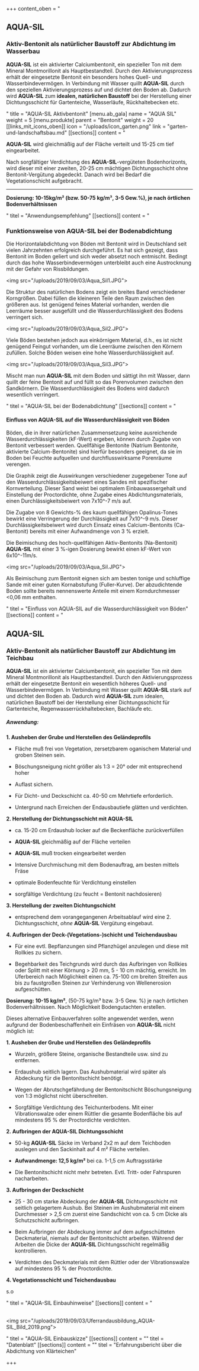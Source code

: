 +++
content_oben = "<h2>AQUA-SIL</h2><h3>Aktiv-Bentonit als natürlicher Baustoff zur Abdichtung im Wasserbau</h3><p><strong>AQUA-SIL</strong> ist ein aktivierter Calciumbentonit, ein spezieller Ton mit dem Mineral Montmorillonit als Hauptbestandteil. Durch den Aktivierungsprozess erhält der eingesetzte Bentonit ein besonders hohes Quell- und Wasserbindevermögen. In Verbindung mit Wasser quillt <strong>AQUA-SIL</strong> durch den speziellen Aktivierungsprozess auf und dichtet den Boden ab. Dadurch wird <strong>AQUA-SIL</strong> zum <strong>idealen, natürlichen Baustoff</strong> bei der Herstellung einer Dichtungsschicht für Gartenteiche, Wasserläufe, Rückhaltebecken etc.</p>"
title = "AQUA-SIL Aktivbentonit"
[menu.ab_gala]
name = "AQUA SIL"
weight = 5
[menu.produkte]
parent = "Bentonit"
weight = 20
[[links_mit_icons_oben]]
icon = "/uploads/icon_garten.png"
link = "garten-und-landschaftsbau.md"
[[sections]]
content = "<p><strong>AQUA-SIL</strong> wird gleichmäßig auf der Fläche verteilt und 15-25 cm tief eingearbeitet.</p><p>Nach sorgfältiger Verdichtung des <strong>AQUA-SIL</strong>-vergüteten Bodenhorizonts, wird dieser mit einer zweiten, 20-25 cm mächtigen Dichtungsschicht ohne Bentonit-Vergütung abgedeckt. Danach wird bei Bedarf die Vegetationschicht aufgebracht.</p><hr><p><strong>Dosierung: 10-15kg/m² (bzw. 50-75 kg/m³, 3-5 Gew.%), je nach örtlichen Bodenverhältnissen</strong></p>"
titel = "Anwendungsempfehlung"
[[sections]]
content = "<h3>Funktionsweise von AQUA-SIL bei der Bodenabdichtung</h3><p>Die Horizontalabdichtung von Böden mit Bentonit wird in Deutschland seit vielen Jahrzehnten erfolgreich durchgeführt. Es hat sich gezeigt, dass Bentonit im Boden geliert und sich weder absetzt noch entmischt. Bedingt durch das hohe Wasserbindevermögen unterbleibt auch eine Austrocknung mit der Gefahr von Rissbildungen.</p><p><img src=\"/uploads/2019/09/03/Aqua_Sil1.JPG\"></p><p>Die Struktur des natürlichen Bodens zeigt ein breites Band verschiedener Korngrößen. Dabei füllen die kleineren Teile den Raum zwischen den größeren aus. Ist genügend feines Material vorhanden, werden die Leerräume besser ausgefüllt und die Wasserdurchlässigkeit des Bodens verringert sich.</p><p><img src=\"/uploads/2019/09/03/Aqua_Sil2.JPG\"></p><p>Viele Böden bestehen jedoch aus einkörnigem Material, d.h., es ist nicht genügend Feingut vorhanden, um die Leerräume zwischen den Körnern zufüllen. Solche Böden weisen eine hohe Wasserdurchlässigkeit auf.</p><p><img src=\"/uploads/2019/09/03/Aqua_Sil3.JPG\"></p><p>Mischt man nun <strong>AQUA-SIL</strong> mit dem Boden und sättigt ihn mit Wasser, dann quillt der feine Bentonit auf und füllt so das Porenvolumen zwischen den Sandkörnern. Die Wasserdurchlässigkeit des Bodens wird dadurch wesentlich verringert.</p>"
titel = "AQUA-SIL bei der Bodenabdichtung"
[[sections]]
content = "<h4>Einfluss von AQUA-SIL auf die Wasserdurchlässigkeit von Böden</h4><p>Böden, die in ihrer natürlichen Zusammensetzung keine ausreichende Wasserdurchlässigkeiten (kF-Wert) ergeben, können durch Zugabe von Bentonit verbessert werden. Quellfähige Bentonite (Natrium Bentonite, aktivierte Calcium-Bentonite) sind hierfür besonders geeignet, da sie im Boden bei Feuchte aufquellen und durchflusswirksame Porenräume verengen.</p><p>Die Graphik zeigt die Auswirkungen verschiedener zugegebener Tone auf den Wasserdurchlässigkeitsbeiwert eines Sandes mit spezifischer Kornverteilung. Dieser Sand weist bei optimalem Einbauwassergehalt und Einstellung der Proctordichte, ohne Zugabe eines Abdichtungsmaterials, einen Durchlässigkeitsbeiwert von 7x10^-7 m/s auf.</p><p>Die Zugabe von 8 Gewichts-% des kaum quellfähigen Opalinus-Tones bewirkt eine Verringerung der Durchlässigkeit auf 7x10^-9 m/s. Dieser Durchlässigkeitsbeiwert wird durch Einsatz eines Calcium-Bentonits (Ca-Bentonit) bereits mit einer Aufwandmenge von 3 % erzielt.</p><p>Die Beimischung des hoch-quellfähigen Aktiv-Bentonits (Na-Bentonit) <strong>AQUA-SIL</strong> mit einer 3 %-igen Dosierung bewirkt einen kF-Wert von 6x10^-11m/s.</p><p><img src=\"/uploads/2019/09/03/Aqua_Sil.JPG\"></p><p>Als Beimischung zum Bentonit eignen sich am besten tonige und schluffige Sande mit einer guten Kornabstufung (Fuller-Kurve). Der abzudichtende Boden sollte bereits nennenswerte Anteile mit einem Korndurchmesser &lt;0,06 mm enthalten.</p>"
titel = "Einfluss von AQUA-SIL auf die Wasserdurchlässigkeit von Böden"
[[sections]]
content = "<h2>AQUA-SIL</h2><h3>Aktiv-Bentonit als natürlicher Baustoff zur Abdichtung im Teichbau</h3><p><strong>AQUA-SIL</strong> ist ein aktivierter Calciumbentonit, ein spezieller Ton mit dem Mineral Montmorillonit als Hauptbestandteil. Durch den Aktivierungsprozess erhält der eingesetzte Bentonit ein wesentlich höheres Quell- und Wasserbindevermögen. In Verbindung mit Wasser quillt <strong>AQUA-SIL </strong>stark auf und dichtet den Boden ab. Dadurch wird <strong>AQUA-SIL </strong>zum idealen, natürlichen Baustoff bei der Herstellung einer Dichtungsschicht für Gartenteiche, Regenwasserrückhaltebecken, Bachläufe etc.</p><h5>Anwendung:</h5><p><strong>1. Ausheben der Grube und Herstellen des Geländeprofils</strong></p><ul><li><p>Fläche muß frei von Vegetation, zersetzbarem oganischem Material und groben Steinen sein.</p></li><li><p>Böschungsneigung nicht größer als 1:3 = 20° oder mit entsprechend hoher</p></li><li><p>Auflast sichern.</p></li><li><p>Für Dicht- und Deckschicht ca. 40-50 cm Mehrtiefe erforderlich.</p></li><li><p>Untergrund nach Erreichen der Endausbautiefe glätten und verdichten.</p></li></ul><p><strong>2. Herstellung der Dichtungsschicht mit AQUA-SIL</strong></p><ul><li><p>ca. 15-20 cm Erdaushub locker auf die Beckenfläche zurückverfüllen</p></li><li><p><strong>AQUA-SIL </strong>gleichmäßig auf der Fläche verteilen</p></li><li><p><strong>AQUA-SIL </strong>muß trocken eingearbeitet werden</p></li><li><p>Intensive Durchmischung mit dem Bodenauftrag, am besten mittels Fräse</p></li><li><p>optimale Bodenfeuchte für Verdichtung einstellen</p></li><li><p>sorgfältige Verdichtung (zu feucht = Bentonit nachdosieren)</p></li></ul><p><strong>3. Herstellung der zweiten Dichtungschicht</strong></p><ul><li><p>entsprechend dem vorangegangenen Arbeitsablauf wird eine 2. Dichtungsschicht, <em>ohne </em><strong>AQUA-SIL </strong>Vergütung eingebaut.</p></li></ul><p><strong>4. Aufbringen der Deck-(Vegetations-)schicht und Teichendausbau</strong></p><ul><li><p>Für eine evtl. Bepflanzungen sind Pflanzhügel anzulegen und diese mit Rollkies zu sichern.</p></li><li><p>Begehbarkeit des Teichgrunds wird durch das Aufbringen von Rollkies oder Splitt mit einer Körnung &gt; 20 mm, 5 - 10 cm mächtig, erreicht. Im Uferbereich nach Möglichkeit einen ca. 75-100 cm breiten Streifen aus bis zu faustgroßen Steinen zur Verhinderung von Wellenerosion aufgeschütten.</p></li></ul><p><strong>Dosierung: 10-15 kg/m²</strong>,  (50-75 kg/m³ bzw. 3-5 Gew. %) je nach örtlichen Bodenverhältnissen. Nach Möglichkeit Bodengutachten erstellen.</p><p>Dieses alternative Einbauverfahren sollte angewendet werden, wenn aufgrund der Bodenbeschaffenheit ein Einfräsen von <strong>AQUA-SIL </strong>nicht möglich ist:</p><p><strong>1. Ausheben der Grube und Herstellen des Geländeprofils</strong></p><ul><li><p>Wurzeln, größere Steine, organische Bestandteile usw. sind zu entfernen.</p></li><li><p>Erdaushub seitlich lagern. Das Aushubmaterial wird später als Abdeckung für die Bentonitschicht benötigt.</p></li><li><p>Wegen der Abrutschgefährdung der Bentonitschicht Böschungsneigung von 1:3 möglichst nicht überschreiten.</p></li><li><p>Sorgfältige Verdichtung des Teichunterbodens. Mit einer Vibrationswalze oder einem Rüttler die gesamte Bodenfläche bis auf mindestens 95 % der Proctordichte verdichten.</p></li></ul><p><strong>2. Aufbringen der AQUA-SIL Dichtungsschicht</strong></p><ul><li><p>50-kg <strong>AQUA-SIL</strong> Säcke im Verband 2x2 m auf dem Teichboden auslegen und den Sackinhalt auf 4 m² Fläche verteilen.</p></li><li><p><strong>Aufwandmenge: 12,5 kg/m²</strong> bei ca. 1-1,5 cm Auftragsstärke</p></li><li><p>Die Bentonitschicht nicht mehr betreten. Evtl. Tritt- oder Fahrspuren nacharbeiten.</p></li></ul><p><strong>3. Aufbringen der Deckschicht</strong></p><ul><li><p>25 - 30 cm starke Abdeckung der <strong>AQUA-SIL</strong> Dichtungsschicht mit seitlich gelagertem Aushub. Bei Steinen im Aushubmaterial mit einem Durchmesser &gt; 2,5 cm zuerst eine Sandschicht von ca. 5 cm Dicke als Schutzschicht aufbringen.</p></li><li><p>Beim Aufbringen der Abdeckung immer auf dem aufgeschütteten Deckmaterial, niemals auf der Bentonitschicht arbeiten. Während der Arbeiten die Dicke der <strong>AQUA-SIL</strong> Dichtungsschicht regelmäßig kontrollieren.</p></li><li><p>Verdichten des Deckmaterials mit dem Rüttler oder der Vibrationswalze auf mindestens 95 % der Proctordichte.</p></li></ul><p><strong>4. Vegetationsschicht und Teichendausbau</strong></p><p>s.o</p>"
titel = "AQUA-SIL Einbauhinweise"
[[sections]]
content = "<p><br><img src=\"/uploads/2019/09/03/Uferrandausbildung_AQUA-SIL_Bild_2019.png\"></p>"
titel = "AQUA-SIL Einbauskizze"
[[sections]]
content = ""
titel = "Datenblatt"
[[sections]]
content = ""
titel = "Erfahrungsbericht über die Abdichtung von Klärteichen"

+++
